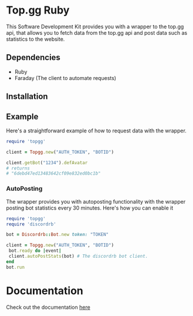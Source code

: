 # Top.gg Ruby

This Software Development Kit provides you with a wrapper to the top.gg api, that allows you 
to fetch data from the top.gg api and post data such as statistics to the website.

## Dependencies

* Ruby 
* Faraday (The client to automate requests)

## Installation



## Example

Here's a straightforward example of how to request data with the wrapper.

```ruby
require 'topgg'

client = Topgg.new("AUTH_TOKEN", "BOTID")

client.getBot("1234").defAvatar
# returns
# "6debd47ed13483642cf09e832ed0bc1b"

```
### AutoPosting

The wrapper provides you with autoposting functionality
with the wrapper posting bot statistics every 30 minutes.
Here's how you can enable it

```ruby
require 'topgg'
require 'discordrb'

bot = Discordrb::Bot.new token: "TOKEN"

client = Topgg.new("AUTH_TOKEN", "BOTID")
 bot.ready do |event|
 client.autoPostStats(bot) # The discordrb bot client.
end
bot.run
```

# Documentation

Check out the documentation [here](https://rubydoc.info/gems/topgg/)
